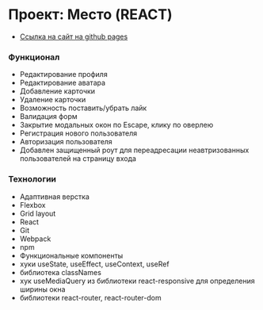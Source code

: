 # Проект: Место (REACT)

* [Ссылка на сайт на github pages](https://alekseimakhov.github.io/mesto-react-auth/)

### Функционал

* Редактирование профиля
* Редактирование аватара
* Добавление карточки
* Удаление карточки
* Возможность поставить/убрать лайк
* Валидация форм
* Закрытие модальных окон по Escape, клику по оверлею
* Регистрация нового пользователя
* Авторизация пользователя
* Добавлен защищенный роут для переадресации неавтризованных пользователей на страницу входа


### Технологии

* Адаптивная верстка
* Flexbox
* Grid layout
* React
* Git
* Webpack
* npm
* Функциональные компоненты
* хуки useState, useEffect, useContext, useRef
* библиотека classNames
* хук useMediaQuery из библиотеки react-responsive для определения ширины окна
* библиотеки react-router, react-router-dom